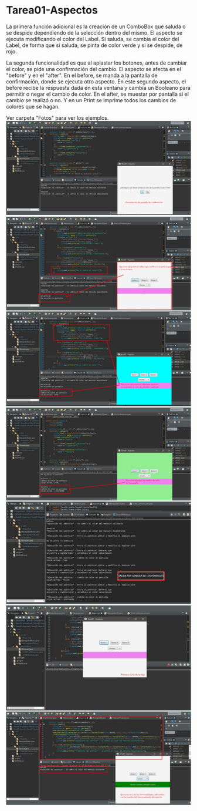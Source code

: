 # Tarea01-Aspectos
La primera función adicional es la creación de un ComboBox que saluda o se despide dependiendo de 
la selección dentro del mismo. El aspecto se ejecuta modificando el color del Label. Si saluda, 
se cambia el color del Label, de forma que si saluda, se 
pinta de color verde y si se despide, de rojo. 

La segunda funcionalidad es que al aplastar los botones, antes de cambiar el color, se pide una confirmación 
del cambio. El aspecto se afecta en el "before" y en el "after". En el before, se manda a la pantalla de 
confirmación, donde se ejecuta otro aspecto. En este segundo aspecto, el before recibe la respuesta dada en esta
ventana y cambia un Booleano para permitir o negar el cambio de color. En el after, se muestar por pantalla
si el cambio se realizó o no. Y en un Print se imprime todos los cambios de colores que se hagan.

Ver carpeta "Fotos" para ver los ejemplos.
![Image](https://github.com/KevinChevez/Tarea01-Aspectos/blob/main/Fotos/01.jpeg)
![Image](https://github.com/KevinChevez/Tarea01-Aspectos/blob/main/Fotos/02.jpeg)
![Image](https://github.com/KevinChevez/Tarea01-Aspectos/blob/main/Fotos/03.jpeg)
![Image](https://github.com/KevinChevez/Tarea01-Aspectos/blob/main/Fotos/04.jpeg)
![Image](https://github.com/KevinChevez/Tarea01-Aspectos/blob/main/Fotos/05.jpeg)
![Image](https://github.com/KevinChevez/Tarea01-Aspectos/blob/main/Fotos/06.jpeg)
![Image](https://github.com/KevinChevez/Tarea01-Aspectos/blob/main/Fotos/07.jpeg)
